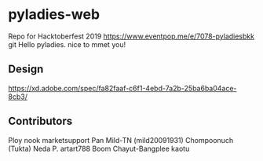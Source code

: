 # pyladies-web

Repo for Hacktoberfest 2019 https://www.eventpop.me/e/7078-pyladiesbkk
git
Hello pyladies. nice to mmet you!

## Design
https://xd.adobe.com/spec/fa82faaf-c6f1-4ebd-7a2b-25ba6ba04ace-8cb3/

## Contributors
Ploy
nook marketsupport
Pan
Mild-TN (mild20091931)
Chompoonuch (Tukta)
Neda P.
artart788
Boom
Chayut-Bangplee
kaotu